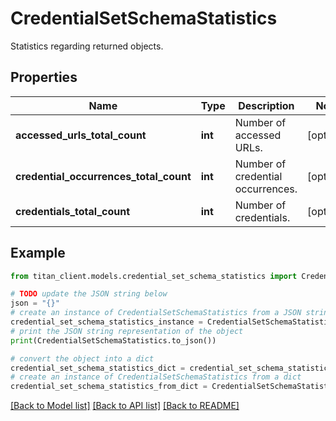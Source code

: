 # CredentialSetSchemaStatistics

Statistics regarding returned objects.

## Properties

Name | Type | Description | Notes
------------ | ------------- | ------------- | -------------
**accessed_urls_total_count** | **int** | Number of accessed URLs. | [optional] 
**credential_occurrences_total_count** | **int** | Number of credential occurrences. | [optional] 
**credentials_total_count** | **int** | Number of credentials. | [optional] 

## Example

```python
from titan_client.models.credential_set_schema_statistics import CredentialSetSchemaStatistics

# TODO update the JSON string below
json = "{}"
# create an instance of CredentialSetSchemaStatistics from a JSON string
credential_set_schema_statistics_instance = CredentialSetSchemaStatistics.from_json(json)
# print the JSON string representation of the object
print(CredentialSetSchemaStatistics.to_json())

# convert the object into a dict
credential_set_schema_statistics_dict = credential_set_schema_statistics_instance.to_dict()
# create an instance of CredentialSetSchemaStatistics from a dict
credential_set_schema_statistics_from_dict = CredentialSetSchemaStatistics.from_dict(credential_set_schema_statistics_dict)
```
[[Back to Model list]](../README.md#documentation-for-models) [[Back to API list]](../README.md#documentation-for-api-endpoints) [[Back to README]](../README.md)


